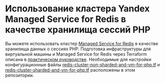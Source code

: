 # Использование кластера Yandex Managed Service for Redis в качестве хранилища сессий PHP

Вы можете использовать кластер [Managed Service for Redis](https://yandex.cloud/ru/docs/managed-redis) в качестве хранилища данных о сессиях PHP. Подготовка инфраструктуры для виртуальной машины и Managed Service for Redis через Terraform описана в [практическом руководстве](https://yandex.cloud/ru/docs/tutorials/dataplatform/redis-as-php-sessions-storage). Необходимые для настройки конфигурационные файлы [redis-cluster-non-sharded-and-vm-for-php.tf](redis-cluster-non-sharded-and-vm-for-php.tf) и [redis-cluster-sharded-and-vm-for-php.tf](redis-cluster-sharded-and-vm-for-php.tf) расположены в этом репозитории.
